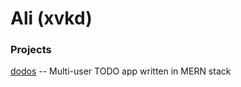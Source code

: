 # Ali (xvkd)
### Projects
[dodos](https://github.com/xkvd/dodos) -- Multi-user TODO app written in MERN stack
